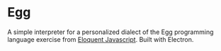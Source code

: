 # Egg
A simple interpreter for a personalized dialect of the Egg programming language exercise from [Eloquent Javascript](https://eloquentjavascript.net/). Built with Electron.